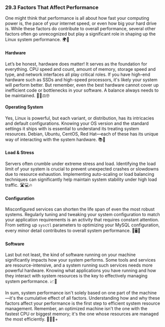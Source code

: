 ### 29.3 Factors That Affect Performance 

One might think that performance is all about how fast your computing power is, the pace of your internet speed, or even how big your hard drive is. While these factors do contribute to overall performance, several other factors often go unrecognized but play a significant role in shaping up the Linux system performance. 🌍🚀

#### Hardware 

Let’s be honest, hardware does matter! It serves as the foundation for everything. CPU speed and count, amount of memory, storage speed and type, and network interfaces all play critical roles. If you have high-end hardware such as SSDs and high-speed processors, it's likely your system will perform better. But remember, even the best hardware cannot cover up inefficient code or bottlenecks in your software. A balance always needs to be maintained. 👩‍💻⚖️🤓

#### Operating System

Yes, Linux is powerful, but each variant, or distribution, has its intricacies and default configurations. Knowing your OS version and the standard settings it ships with is essential to understand its treating system resources. Debian, Ubuntu, CentOS, Red Hat—each of these has its unique way of interacting with the system hardware. 📚🤔

#### Load & Stress

Servers often crumble under extreme stress and load. Identifying the load limit of your system is crucial to prevent unexpected crashes or slowdowns due to resource exhaustion. Implementing auto-scaling or load balancing techniques can significantly help maintain system stability under high load traffic. 🛣️💻🔥

#### Configuration 

Misconfigured services can shorten the life span of even the most robust systems. Regularly tuning and tweaking your system configuration to match your application requirements is an activity that requires constant attention. From setting up `sysctl` parameters to optimizing your MySQL configuration, every minor detail contributes to overall system performance. 💾🖥️🔧

#### Software 

Last but not least, the kind of software running on your machine significantly impacts how your system performs. Some tools and services are resource-intensive, and a system running such services needs more powerful hardware. Knowing what applications you have running and how they interact with system resources is the key to effectively managing system performance. 📈💽

In sum, system performance isn't solely based on one part of the machine—it's the cumulative effect of all factors. Understanding how and why these factors affect your performance is the first step to efficient system resource management. Remember, an optimized machine isn't the one with the fastest CPU or biggest memory; it's the one whose resources are managed the most efficiently. 🤸‍♂️🚀+